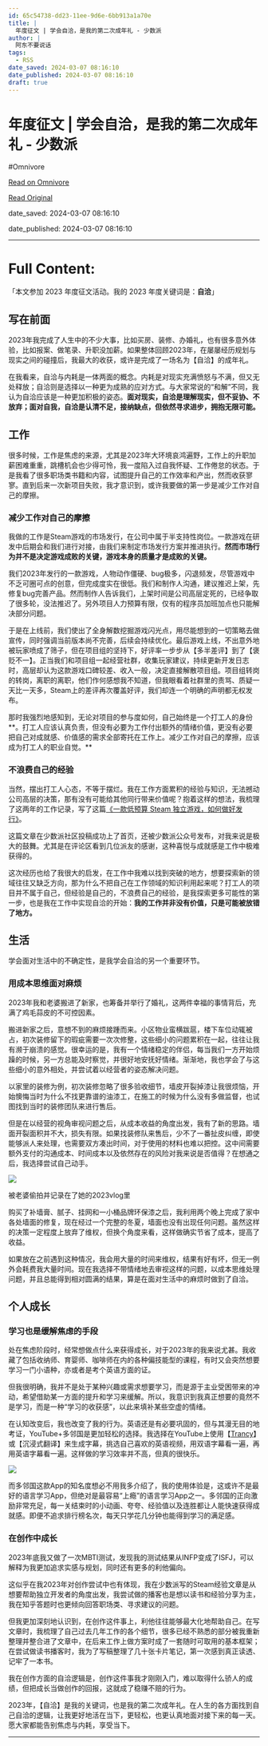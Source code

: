 ```yaml
---
id: 65c54738-dd23-11ee-9d6e-6bb913a1a70e
title: |
  年度征文 | 学会自洽，是我的第二次成年礼 - 少数派
author: |
  阿东不要说话
tags:
  - RSS
date_saved: 2024-03-07 08:16:10
date_published: 2024-03-07 08:16:10
draft: true
---
```


# 年度征文 | 学会自洽，是我的第二次成年礼 - 少数派
#Omnivore

[Read on Omnivore](https://omnivore.app/me/-18e1d1d8c1c)

[Read Original](https://sspai.com/post/86789)

date_saved: 2024-03-07 08:16:10

date_published: 2024-03-07 08:16:10

--- 

# Full Content: 

「本文参加 2023 年度征文活动。我的 2023 年度关键词是：**自洽**」

## 写在前面

2023年我完成了人生中的不少大事，比如买房、装修、办婚礼，也有很多意外体验，比如报案、做笔录、升职没加薪。如果整体回顾2023年，在屡屡经历规划与现实之间的碰撞后，我最大的收获，或许是完成了一场名为【自洽】的成年礼。

在我看来，自洽与内耗是一体两面的概念。内耗是对现实充满愤怒与不满，但又无处释放；自洽则是选择以一种更为成熟的应对方式。与大家常说的“和解”不同，我认为自洽应该是一种更加积极的姿态。**面对现实，自洽是理解现实，但不妥协、不放弃；面对自我，自洽是认清不足，接纳缺点，但依然寻求进步，拥抱无限可能。**

## 工作

很多时候，工作是焦虑的来源，尤其是2023年大环境哀鸿遍野，工作上的升职加薪困难重重，跳槽机会也少得可怜，我一度陷入过自我怀疑、工作倦怠的状态。于是我看了很多职场类书籍和内容，试图提升自己的工作效率和产出，然而收获寥寥。直到后来一次新项目失败，我才意识到，或许我要做的第一步是减少工作对自己的摩擦。

### **减少工作对自己的摩擦**

我做的工作是Steam游戏的市场发行，在公司中属于半支持性岗位。一款游戏在研发中后期会和我们进行对接，由我们来制定市场发行方案并推进执行。**然而市场行为并不是决定游戏成败的关键，游戏本身的质量才是成败的关键。**

我们2023年发行的一款游戏，人物动作僵硬、bug极多，闪退频发，尽管游戏中不乏可圈可点的创意，但完成度实在很低。我们和制作人沟通，建议推迟上架，先修复bug完善产品。然而制作人告诉我们，上架时间是公司高层定死的，已经争取了很多轮，没法推迟了。另外项目人力预算有限，仅有的程序员加班加点也只能解决部分问题。

于是在上线前，我们使出了全身解数挖掘游戏闪光点，用尽能想到的一切策略去做宣传，同时强调当前版本尚不完善，后续会持续优化。最后游戏上线，不出意外地被玩家喷成了筛子，但在项目组的坚持下，好评率一步步从【多半差评】到了【褒贬不一】。正当我们和项目组一起经营社群，收集玩家建议，持续更新开发日志时，高层却认为这款游戏口碑较差、收入一般，决定直接解散项目组。项目组转岗的转岗，离职的离职，他们作何感想我不知道，但我眼看着社群里的责骂、质疑一天比一天多，Steam上的差评再次覆盖好评，我们却连一个明确的声明都无权发布。

那时我强烈地感知到，无论对项目的参与度如何，自己始终是一个打工人的身份**。打工人应该认真负责，但没有必要为工作付出额外的情绪价值，更没有必要把自己对成就感、价值感的需求全部寄托在工作上。减少工作对自己的摩擦，应该成为打工人的职业自觉。**

### 不浪费自己的经验

当然，摆出打工人心态，不等于摆烂。我在工作方面累积的经验与知识，无法撼动公司高层的决策，那有没有可能给其他同行带来价值呢？抱着这样的想法，我梳理了这两年的工作记录，写了这篇[《一款低预算 Steam 独立游戏，如何做好发行》](https://sspai.com/post/81359)。

这篇文章在少数派社区投稿成功上了首页，还被少数派公众号发布，对我来说是极大的鼓舞。尤其是在评论区看到几位派友的感谢，这种喜悦与成就感是工作中极难获得的。

这次经历也给了我很大的启发，在工作中我难以找到突破的地方，想要探索新的领域往往又缺乏方向，那为什么不把自己在工作领域的知识利用起来呢？打工人的项目并不属于自己，但经验是自己的，不浪费自己的经验，是我探索更多可能性的第一步，也是我在工作中实现自洽的开始：**我的工作并非没有价值，只是可能被放错了地方。**

## 生活

学会面对生活中的不确定性，是我学会自洽的另一个重要环节。

### 用成本思维面对麻烦

2023年我和老婆搬进了新家，也筹备并举行了婚礼，这两件幸福的事情背后，充满了鸡毛蒜皮的不可控因素。

搬进新家之后，意想不到的麻烦接踵而来。小区物业蛮横跋扈，楼下车位动辄被占，初次装修留下的瑕疵需要一次次修整，这些细小的问题累积在一起，往往让我有濒于崩溃的感觉。很幸运的是，我有一个情绪稳定的伴侣，每当我们一方开始烦躁的时候，另一方总能及时察觉，并很好地安抚好情绪。渐渐地，我也学会了与这些细小的意外相处，并尝试着以经营者的姿态解决问题。

以家里的装修为例，初次装修忽略了很多验收细节，墙皮开裂掉漆让我很烦恼，开始懊悔当时为什么不找更靠谱的油漆工，在施工的时候为什么没有多做监督，也试图找到当时的装修团队来进行售后。

但是在以经营的视角审视问题之后，从成本收益的角度出发，我有了新的思路。墙面开裂面积并不大，损失有限。如果找装修队来售后，少不了一番扯皮纠缠，即使能够派人来处理，也需要双方凑出时间，对于使用的材料也难以把控。这中间需要额外支付的沟通成本、时间成本以及依然存在的风险对我来说是否值得？在想通之后，我选择尝试自己动手。

![](https://proxy-prod.omnivore-image-cache.app/0x0,s6CtYHKyFdq-gJkGMnXn8gG8Tr0xI3c1t-4KHEvX548s/https://cdn.sspai.com/2024/03/06/e013bef95f1fefae341e4bc863964320.jpg)

被老婆偷拍并记录在了她的2023vlog里

购买了补墙膏、腻子、挂网和一小桶品牌环保漆之后，我利用两个晚上完成了家中各处墙面的修复，现在经过一个完整的冬夏，墙面也没有出现任何问题。虽然这样的决策一定程度上放弃了维权，但换个角度来看，这样做确实节省了成本，提高了收益。

如果放在之前遇到这种情况，我会用大量的时间来维权，结果有好有坏，但无一例外会耗费我大量时间。现在我选择不带情绪地去审视这样的问题，以成本思维处理问题，并且总能得到相对圆满的结果，算是在面对生活中的麻烦时做到了自洽。

## 个人成长

### 学习也是缓解焦虑的手段

处在焦虑阶段时，经常想做点什么来获得成长，对于2023年的我来说尤甚。我收藏了包括收纳师、育婴师、咖啡师在内的各种偏技能型的课程，有时又会突然想要学习一门小语种，亦或者是考个英语方面的证。

但我很明确，我并不是处于某种兴趣或需求想要学习，而是源于主业受困带来的冲动，希望借助某一方面的提升和学习来缓解。所以，我意识到我真正想要的竟然不是学习，而是一种“学习的收获感”，以此来填补某些空虚的情绪。

在认知改变后，我也改变了我的行为。英语还是有必要巩固的，但与其漫无目的地考证，YouTube+多邻国是更加轻松的选择。我选择在YouTube上使用【[Trancy](https://sspai.com/link?target=https%3A%2F%2Fwww.trancy.org%2F)】或【沉浸式翻译】来生成字幕，挑选自己喜欢的英语视频，用双语字幕看一遍，再用英语字幕看一遍。这样做的学习效率并不高，但真的很快乐。

![](https://proxy-prod.omnivore-image-cache.app/0x0,syqNlr7qfDMXTGcPp0BguZQkgHlrMh8uxqCujXQLUBZY/https://cdn.sspai.com/2024/03/07/fd4b538d4719569d3b4f7c0e339fe498.png)

而多邻国这款App的知名度想必不用我多介绍了，我的使用体验是，这或许不是最好的语言学习App，但绝对是最容易“上瘾”的语言学习App之一。多邻国的正向激励非常充足，每一关结束时的小动画、夸夸、经验值以及连胜都让人能快速获得成就感。即便不追求排行榜名次，每天只学花几分钟也能得到学习的满足感。

### 在创作中成长

2023年底我又做了一次MBTI测试，发现我的测试结果从INFP变成了ISFJ，可以解释为我更加追求实感与规划，同时还有更多的利他偏向。

这似乎在我2023年对创作尝试中也有体现，我在少数派写的Steam经验文章是从想要帮助独立开发者的角度出发，我尝试做的播客也是想以读书和经验分享为主，我在知乎答题时也更倾向回答职场类、寻求建议的问题。

但我更加深刻地认识到，在创作这件事上，利他往往能够最大化地帮助自己。在写文章时，我梳理了自己过去几年工作的各个细节，很多已经不熟悉的部分被我重新整理并整合进了文章中，在后来工作上做方案时成了一套随时可取用的基本框架；在尝试做读书播客时，我为了写稿整理了几十张卡片笔记，第一次感到真正读透、记牢了一本书。

我在创作方面的自洽逻辑是，创作这件事我才刚刚入门，难以取得什么骄人的成绩，但把成长当做创作的回报，这就成了稳赚不赔的行为。  

2023年，【自洽】是我的关键词，也是我的第二次成年礼。在人生的各方面找到自己自洽的逻辑，让我更好地活在当下，更轻松，也更认真地面对接下来的每一天。愿大家都能告别焦虑与内耗，享受当下。

---

